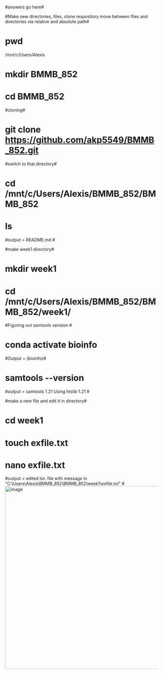 
#answers go here#

#Make new directories, files, clone respository move between files and directories via relative and absolute path#

# pwd
/mnt/c/Users/Alexis

# mkdir BMMB_852
# cd BMMB_852

#cloning#
# git clone https://github.com/akp5549/BMMB_852.git

#switch to that directory#
# cd /mnt/c/Users/Alexis/BMMB_852/BMMB_852

# ls
#output = README.md # 


#make week1 directory#
# mkdir week1
# cd /mnt/c/Users/Alexis/BMMB_852/BMMB_852/week1/


#Figuring out samtools verision #
# conda activate bioinfo
#Output = (bioinfo)#

# samtools --version
#output = samtools 1.21
 Using htslib 1.21 #


 #make a new file and edit it in directory#
# cd week1
# touch exfile.txt
# nano exfile.txt

#output = edited txt. file with message in "C:\Users\Alexis\BMMB_852\BMMB_852\week1\exfile.txt" #
<img width="1508" height="602" alt="image" src="https://github.com/user-attachments/assets/53484a37-1fd6-4523-9d87-a2dbf029acfd" />
